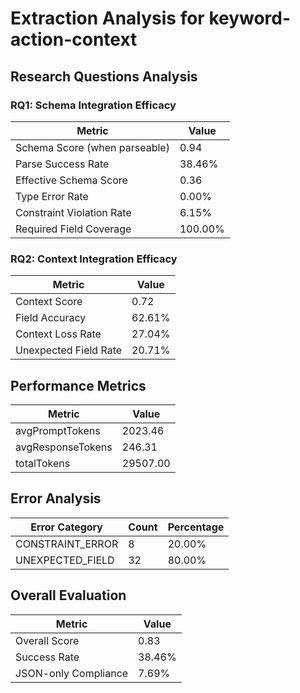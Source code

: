 # Extraction Analysis for keyword-action-context

## Research Questions Analysis

### RQ1: Schema Integration Efficacy

| Metric | Value |
|--------|-------|
| Schema Score (when parseable) | 0.94 |
| Parse Success Rate | 38.46% |
| Effective Schema Score | 0.36 |
| Type Error Rate | 0.00% |
| Constraint Violation Rate | 6.15% |
| Required Field Coverage | 100.00% |

### RQ2: Context Integration Efficacy

| Metric | Value |
|--------|-------|
| Context Score | 0.72 |
| Field Accuracy | 62.61% |
| Context Loss Rate | 27.04% |
| Unexpected Field Rate | 20.71% |

## Performance Metrics

| Metric | Value |
|--------|-------|
| avgPromptTokens | 2023.46 |
| avgResponseTokens | 246.31 |
| totalTokens | 29507.00 |

## Error Analysis

| Error Category | Count | Percentage |
|---------------|-------|------------|
| CONSTRAINT_ERROR | 8 | 20.00% |
| UNEXPECTED_FIELD | 32 | 80.00% |

## Overall Evaluation

| Metric | Value |
|--------|-------|
| Overall Score | 0.83 |
| Success Rate | 38.46% |
| JSON-only Compliance | 7.69% |
